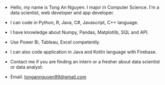 - Hello, my name is Tong An Nguyen.
I major in Computer Science.
I'm a data scientist, web developer and app developer.
- I can code in Python, R, Java, C#, Javascript, C++ language.
- I have knowledge about Numpy, Pandas, Matplotlib, SQL and API.
- Use Power Bi, Tableau, Excel competently.
- I can also code application in Java and Kotlin language with Firebase.

- Contact me if you are finding an intern or a fresher about data scientist or data analyst:
- Email: tongannguyen99@gmail.com
